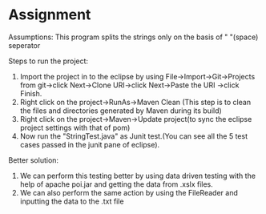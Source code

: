 # Assignment
Assumptions:
  This program splits the strings only on the basis of " "(space) seperator

Steps to run the project:
  1. Import the project in to the eclipse by using File->Import->Git->Projects from git->click Next->Clone URI->click Next->Paste the URI
                                                                            ->click Finish.
  2. Right click on the project->RunAs->Maven Clean (This step is to clean the files and directories generated by Maven during its build)
  3. Right click on the project->Maven->Update project(to sync the eclipse project settings with that of pom)
  4. Now run the "StringTest.java" as Junit test.(You can see all the 5 test cases passed in the junit pane of eclipse).
  
Better solution:
1. We can perform this testing better by using data driven testing with the help of apache poi.jar and getting the data from .xslx files.
2. We can also perform the same action by using the FileReader and inputting the data to the .txt file
